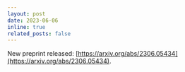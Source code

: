 ```yaml
---
layout: post
date: 2023-06-06
inline: true
related_posts: false
---
```


New preprint released: [https://arxiv.org/abs/2306.05434](https://arxiv.org/abs/2306.05434).
